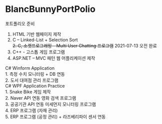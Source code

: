 # BlancBunnyPortPolio
포트폴리오 준비

1. HTML 기반 웹페이지 제작   
2. C – Linked-List + Selection Sort   
~~2. C, 소켓프로그래밍 – Multi User Chatting 프로그램~~ 2021-07-13 오전 완료
3. C++ - 고스톱 게임 프로그램   
4. ASP.NET – MVC 패턴 웹 어플리케이션 제작   
   
C# Winform Application   
	1. 측정 수치 모니터링 + DB 연동   
	2. 도서 대여점 관리 프로그램   
C# WPF Application Practice   
	1. Snake Bike 게임 제작   
	2. Naver API 연동 영화 검색 프로그램   
	3. 공공기관 API 연동 미세먼지 모니터링 프로그램   
	4. ERP 프로그램 (자재 관리)   
	5. ERP 프로그램 (공정 관리) + 라즈베리파이 센서 연동   

